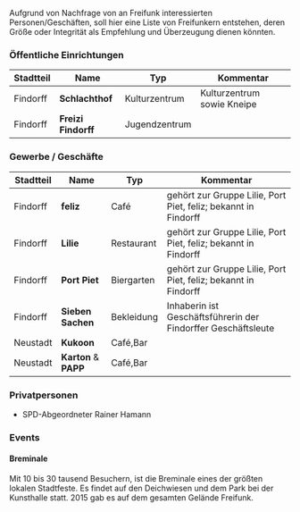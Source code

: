 Aufgrund von Nachfrage von an Freifunk interessierten Personen/Geschäften, soll hier eine Liste von Freifunkern entstehen, deren Größe oder Integrität als Empfehlung und Überzeugung dienen könnten.

### Öffentliche Einrichtungen

Stadtteil | Name                | Typ           | Kommentar
--------  | ------------------- | ------------- | ----------
Findorff  | **Schlachthof**     | Kulturzentrum | Kulturzentrum sowie Kneipe
Findorff  | **Freizi Findorff** | Jugendzentrum | 


### Gewerbe / Geschäfte
Stadtteil | Name                  | Typ         | Kommentar
--------  | --------------------- | ----------- | ----------
Findorff  | **feliz**             | Café        | gehört zur Gruppe Lilie, Port Piet, feliz; bekannt in Findorff
Findorff  | **Lilie**             | Restaurant  | gehört zur Gruppe Lilie, Port Piet, feliz; bekannt in Findorff
Findorff  | **Port Piet**         | Biergarten  | gehört zur Gruppe Lilie, Port Piet, feliz; bekannt in Findorff
Findorff  | **Sieben Sachen**     | Bekleidung  | Inhaberin ist Geschäftsführerin der Findorffer Geschäftsleute
Neustadt  | **Kukoon**            | Café,Bar    | 
Neustadt  | **Karton** & **PAPP** | Café,Bar    | 

### Privatpersonen

* SPD-Abgeordneter Rainer Hamann


### Events

#### Breminale
Mit 10 bis 30 tausend Besuchern, ist die Breminale eines der größten lokalen Stadtfeste. Es findet auf den Deichwiesen und dem Park bei der Kunsthalle statt. 2015 gab es auf dem gesamten Gelände Freifunk.